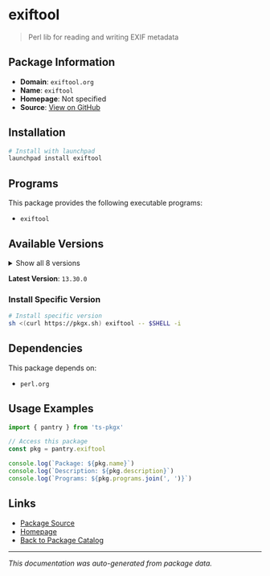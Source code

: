 # exiftool

> Perl lib for reading and writing EXIF metadata

## Package Information

- **Domain**: `exiftool.org`
- **Name**: `exiftool`
- **Homepage**: Not specified
- **Source**: [View on GitHub](https://github.com/pkgxdev/pantry/tree/main/projects/exiftool.org/package.yml)

## Installation

```bash
# Install with launchpad
launchpad install exiftool
```

## Programs

This package provides the following executable programs:

- `exiftool`

## Available Versions

<details>
<summary>Show all 8 versions</summary>

- `13.30.0`, `13.25.0`, `13.10.0`, `13.0.0`, `12.76.0`
- `12.75.0`, `12.70.0`, `12.60.0`

</details>

**Latest Version**: `13.30.0`

### Install Specific Version

```bash
# Install specific version
sh <(curl https://pkgx.sh) exiftool -- $SHELL -i
```

## Dependencies

This package depends on:

- `perl.org`

## Usage Examples

```typescript
import { pantry } from 'ts-pkgx'

// Access this package
const pkg = pantry.exiftool

console.log(`Package: ${pkg.name}`)
console.log(`Description: ${pkg.description}`)
console.log(`Programs: ${pkg.programs.join(', ')}`)
```

## Links

- [Package Source](https://github.com/pkgxdev/pantry/tree/main/projects/exiftool.org/package.yml)
- [Homepage](#)
- [Back to Package Catalog](../package-catalog.md)

---

*This documentation was auto-generated from package data.*

